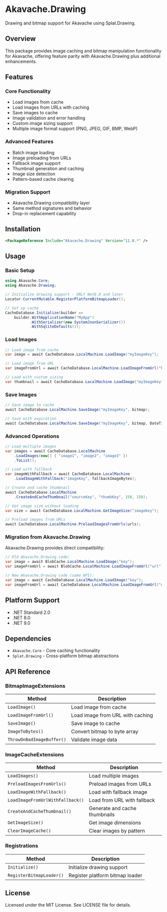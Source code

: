 # Akavache.Drawing

Drawing and bitmap support for Akavache using Splat.Drawing.

## Overview

This package provides image caching and bitmap manipulation functionality for Akavache, offering feature parity with Akavache.Drawing plus additional enhancements.

## Features

### Core Functionality
- Load images from cache
- Load images from URLs with caching
- Save images to cache
- Image validation and error handling
- Custom image sizing support
- Multiple image format support (PNG, JPEG, GIF, BMP, WebP)

### Advanced Features
- Batch image loading
- Image preloading from URLs
- Fallback image support
- Thumbnail generation and caching
- Image size detection
- Pattern-based cache clearing

### Migration Support
- Akavache.Drawing compatibility layer
- Same method signatures and behavior
- Drop-in replacement capability

## Installation

```xml
<PackageReference Include="Akavache.Drawing" Version="11.0.*" />
```

## Usage

### Basic Setup

```csharp
using Akavache.Core;
using Akavache.Drawing;

// Initialize drawing support - ONLY Net8.0 and later
Locator.CurrentMutable.RegisterPlatformBitmapLoader();

// Set up cache
CacheDatabase.Initialize(builder =>
    builder.WithApplicationName("MyApp")
           .WithSerializer(new SystemJsonSerializer())
           .WithSqliteDefaults());
```

### Load Images

```csharp
// Load image from cache
var image = await CacheDatabase.LocalMachine.LoadImage("myImageKey");

// Load image from URL
var imageFromUrl = await CacheDatabase.LocalMachine.LoadImageFromUrl("https://example.com/image.jpg");

// Load with custom sizing
var thumbnail = await CacheDatabase.LocalMachine.LoadImage("myImageKey", 150, 150);
```

### Save Images

```csharp
// Save image to cache
await CacheDatabase.LocalMachine.SaveImage("myImageKey", bitmap);

// Save with expiration
await CacheDatabase.LocalMachine.SaveImage("myImageKey", bitmap, DateTimeOffset.Now.AddDays(7));
```

### Advanced Operations

```csharp
// Load multiple images
var images = await CacheDatabase.LocalMachine
    .LoadImages(new[] { "image1", "image2", "image3" })
    .ToList();

// Load with fallback
var imageWithFallback = await CacheDatabase.LocalMachine
    .LoadImageWithFallback("imageKey", fallbackImageBytes);

// Create and cache thumbnail
await CacheDatabase.LocalMachine
    .CreateAndCacheThumbnail("sourceKey", "thumbKey", 150, 150);

// Get image size without loading
var size = await CacheDatabase.LocalMachine.GetImageSize("imageKey");

// Preload images from URLs
await CacheDatabase.LocalMachine.PreloadImagesFromUrls(urls);
```

### Migration from Akavache.Drawing

Akavache.Drawing provides direct compatibility:

```csharp
// Old Akavache.Drawing code:
var image = await BlobCache.LocalMachine.LoadImage("key");
var imageFromUrl = await BlobCache.LocalMachine.LoadImageFromUrl("url");

// New Akavache.Drawing code (same API):
var image = await CacheDatabase.LocalMachine.LoadImage("key");
var imageFromUrl = await CacheDatabase.LocalMachine.LoadImageFromUrl("url");
```

## Platform Support

- .NET Standard 2.0
- .NET 8.0
- .NET 9.0

## Dependencies

- `Akavache.Core` - Core caching functionality
- `Splat.Drawing` - Cross-platform bitmap abstractions

## API Reference

### BitmapImageExtensions

| Method | Description |
|--------|-------------|
| `LoadImage()` | Load image from cache |
| `LoadImageFromUrl()` | Load image from URL with caching |
| `SaveImage()` | Save image to cache |
| `ImageToBytes()` | Convert bitmap to byte array |
| `ThrowOnBadImageBuffer()` | Validate image data |

### ImageCacheExtensions

| Method | Description |
|--------|-------------|
| `LoadImages()` | Load multiple images |
| `PreloadImagesFromUrls()` | Preload images from URLs |
| `LoadImageWithFallback()` | Load with fallback image |
| `LoadImageFromUrlWithFallback()` | Load from URL with fallback |
| `CreateAndCacheThumbnail()` | Generate and cache thumbnails |
| `GetImageSize()` | Get image dimensions |
| `ClearImageCache()` | Clear images by pattern |

### Registrations

| Method | Description |
|--------|-------------|
| `Initialize()` | Initialize drawing support |
| `RegisterBitmapLoader()` | Register platform bitmap loader |

## License

Licensed under the MIT License. See LICENSE file for details.

